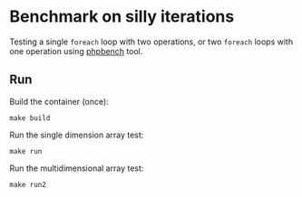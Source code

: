 # Benchmark on silly iterations

Testing a single `foreach` loop with two operations, or two `foreach` loops with one operation using [phpbench](https://github.com/phpbench/phpbench) tool.

## Run

Build the container (once):

    make build

Run the single dimension array test:

    make run

Run the multidimensional array test:

    make run2
